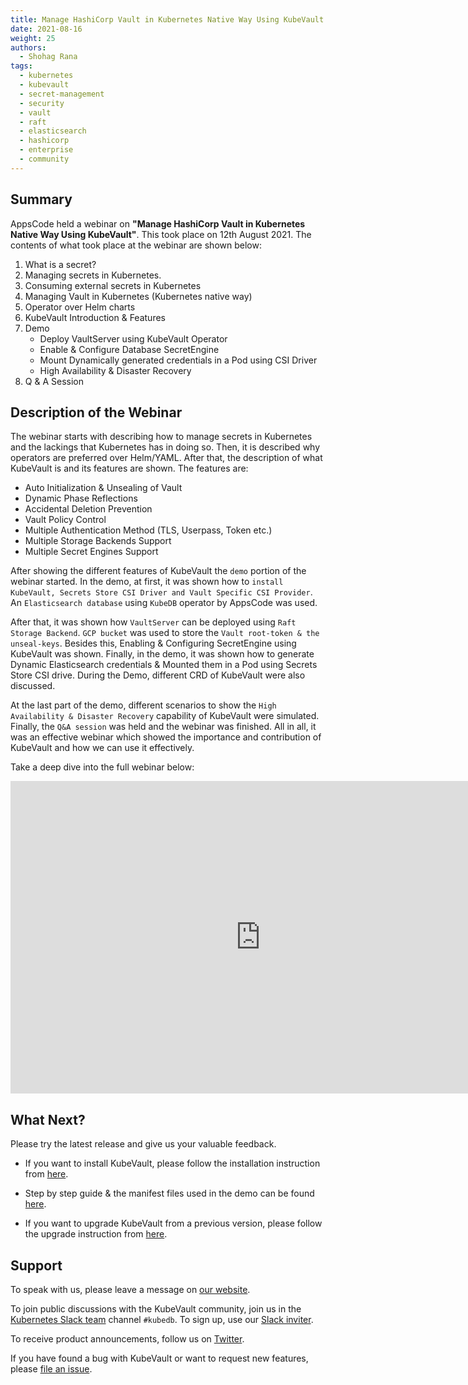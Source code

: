```yaml
---
title: Manage HashiCorp Vault in Kubernetes Native Way Using KubeVault - Webinar
date: 2021-08-16
weight: 25
authors:
  - Shohag Rana
tags:
  - kubernetes
  - kubevault
  - secret-management
  - security
  - vault
  - raft
  - elasticsearch
  - hashicorp
  - enterprise
  - community
---
```

## Summary

AppsCode held a webinar on **"Manage HashiCorp Vault in Kubernetes Native Way Using KubeVault"**. This took place on 12th August 2021. The contents of what took place at the webinar are shown below:

1) What is a secret?
2) Managing secrets in Kubernetes.
3) Consuming external secrets in Kubernetes
4) Managing Vault in Kubernetes (Kubernetes native way)
5) Operator over Helm charts
6) KubeVault Introduction & Features
7) Demo
    * Deploy VaultServer using KubeVault Operator
    * Enable & Configure Database SecretEngine
    * Mount Dynamically generated credentials in a Pod using CSI Driver
    * High Availability & Disaster Recovery
8) Q & A Session

## Description of the Webinar

The webinar starts with describing how to manage secrets in Kubernetes and the lackings that Kubernetes has in doing so. Then, it is described why operators are preferred over Helm/YAML. After that, the description of what KubeVault is and its features are shown. The features are:

* Auto Initialization & Unsealing of Vault
* Dynamic Phase Reflections
* Accidental Deletion Prevention
* Vault Policy Control
* Multiple Authentication Method (TLS, Userpass, Token etc.)
* Multiple Storage Backends Support
* Multiple Secret Engines Support

After showing the different features of KubeVault the `demo` portion of the webinar started. In the demo, at first, it was shown how to `install KubeVault, Secrets Store CSI Driver and Vault Specific CSI Provider`. An `Elasticsearch database` using `KubeDB` operator by AppsCode was used.

After that, it was shown how `VaultServer` can be deployed using `Raft Storage Backend`. `GCP bucket` was used to store the `Vault root-token & the unseal-keys`. Besides this, Enabling & Configuring SecretEngine using KubeVault was shown. Finally, in the demo, it was shown how to generate Dynamic Elasticsearch credentials & Mounted them in a Pod using Secrets Store CSI drive. During the Demo, different CRD of KubeVault were also discussed.

At the last part of the demo, different scenarios to show the `High Availability & Disaster Recovery` capability of KubeVault were simulated. Finally, the `Q&A session` was held and the webinar was finished. All in all, it was an effective webinar which showed the importance and contribution of KubeVault and how we can use it effectively.

Take a deep dive into the full webinar below:

<iframe style="height: 500px; width: 800px" src="https://www.youtube.com/embed/T8Be6iKonxE" title="YouTube video player" frameborder="0" allow="accelerometer; autoplay; clipboard-write; encrypted-media; gyroscope; picture-in-picture" allowfullscreen></iframe>

## What Next?

Please try the latest release and give us your valuable feedback.

* If you want to install KubeVault, please follow the installation instruction from [here](https://kubevault.com/docs/latest/setup/).

* Step by step guide & the manifest files used in the demo can be found [here](https://github.com/kubevault/demo/tree/master/webinar-08-12-21).

* If you want to upgrade KubeVault from a previous version, please follow the upgrade instruction from [here](https://kubevault.com/docs/latest/setup/upgrade/).

## Support

To speak with us, please leave a message on [our website](https://appscode.com/contact/).

To join public discussions with the KubeVault community, join us in the [Kubernetes Slack team](https://kubernetes.slack.com/messages/C8149MREV/) channel `#kubedb`. To sign up, use our [Slack inviter](http://slack.kubernetes.io/).

To receive product announcements, follow us on [Twitter](https://twitter.com/KubeVault).

If you have found a bug with KubeVault or want to request new features, please [file an issue](https://github.com/kubevault/project/issues/new).
